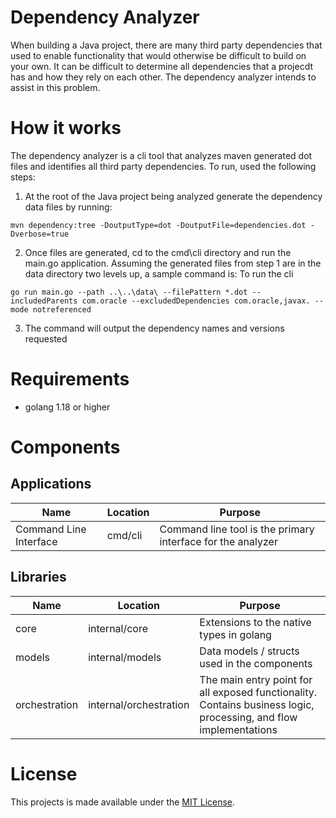 # Dependency Analyzer
When building a Java project, there are many third party dependencies that used to enable functionality that would otherwise be difficult to build on your own.  It can be difficult to determine all dependencies that a projecdt has and how they rely on each other.  The dependency analyzer intends to assist in this problem.

# How it works
The dependency analyzer is a cli tool that analyzes maven generated dot files and identifies all third party dependencies.  To run, used the following steps:
1. At the root of the Java project being analyzed generate the dependency data files by running:
```shell
mvn dependency:tree -DoutputType=dot -DoutputFile=dependencies.dot -Dverbose=true
```
2. Once files are generated, cd to the cmd\cli directory and run the main.go application.  Assuming the generated files from step 1 are in the data directory two levels up, a sample command is:
To run the cli
```shell
go run main.go --path ..\..\data\ --filePattern *.dot --includedParents com.oracle --excludedDependencies com.oracle,javax. --mode notreferenced
```
3. The command will output the dependency names and versions requested

# Requirements
* golang 1.18 or higher

# Components
## Applications

|Name|Location| Purpose                                                     |
|---|---|-------------------------------------------------------------|
|Command Line Interface|cmd/cli| Command line tool is the primary interface for the analyzer |

## Libraries

|Name|Location|Purpose|
|---|---|---|
|core|internal/core|Extensions to the native types in golang|
|models|internal/models|Data models / structs used in the components|
|orchestration|internal/orchestration|The main entry point for all exposed functionality. Contains business logic, processing, and flow implementations|


# License
This projects is made available under the [MIT License](LICENSE).